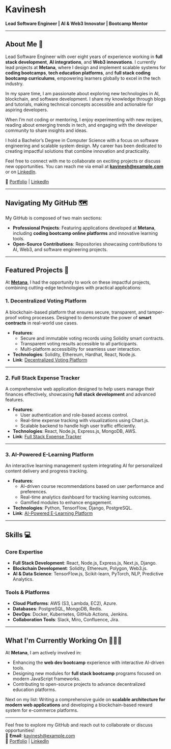 # Kavinesh  

**Lead Software Engineer | AI & Web3 Innovator | Bootcamp Mentor**  

---

## About Me 👋  
Lead Software Engineer with over eight years of experience working in **full stack development**, **AI integrations**, and **Web3 innovations**. I currently lead projects at **Metana**, where I design and implement scalable systems for **coding bootcamps**, **tech education platforms**, and **full stack coding bootcamp curriculums**, empowering learners globally to excel in the tech industry.

In my spare time, I am passionate about exploring new technologies in AI, blockchain, and software development. I share my knowledge through blogs and tutorials, making technical concepts accessible and actionable for aspiring developers.

When I’m not coding or mentoring, I enjoy experimenting with new recipes, reading about emerging trends in tech, and engaging with the developer community to share insights and ideas.

I hold a Bachelor’s Degree in Computer Science with a focus on software engineering and scalable system design. My career has been dedicated to creating impactful solutions that combine innovation and practicality.

Feel free to connect with me to collaborate on exciting projects or discuss new opportunities. You can reach me via email at **kavinesh@example.com** or on [LinkedIn](https://linkedin.com/in/kavinesh).  

🔗 [Portfolio](https://kavinesh.github.io) | [LinkedIn](https://linkedin.com/in/kavinesh)  

---

## Navigating My GitHub 🗺  

My GitHub is composed of two main sections:  
- **Professional Projects**: Featuring applications developed at **Metana**, including **coding bootcamp online platforms** and innovative learning tools.  
- **Open-Source Contributions**: Repositories showcasing contributions to AI, Web3, and software engineering projects.  

---

## Featured Projects 🚀  

At [**Metana**](https://metana.io/), I had the opportunity to work on these impactful projects, combining cutting-edge technologies with practical applications:

### **1. Decentralized Voting Platform**  
A blockchain-based platform that ensures secure, transparent, and tamper-proof voting processes. Designed to demonstrate the power of **smart contracts** in real-world use cases.

- **Features**:  
  - Secure and immutable voting records using Solidity smart contracts.  
  - Transparent voting results accessible to all participants.  
  - Multi-platform accessibility for seamless user interaction.  
- **Technologies**: Solidity, Ethereum, Hardhat, React, Node.js.  
- **Link**: [Decentralized Voting Platform](https://github.com/kavinesh/decentralized-voting)  

---

### **2. Full Stack Expense Tracker**  
A comprehensive web application designed to help users manage their finances effectively, showcasing **full stack development** and advanced features.

- **Features**:  
  - User authentication and role-based access control.  
  - Real-time expense tracking with visualizations using Chart.js.  
  - Scalable backend to handle high user traffic efficiently.  
- **Technologies**: React, Node.js, Express.js, MongoDB, AWS.  
- **Link**: [Full Stack Expense Tracker](https://github.com/kavinesh/expense-tracker)  

---

### **3. AI-Powered E-Learning Platform**  
An interactive learning management system integrating AI for personalized content delivery and progress tracking.

- **Features**:  
  - AI-driven course recommendations based on user performance and preferences.  
  - Real-time analytics dashboard for tracking learning outcomes.  
  - Gamified modules to enhance engagement.  
- **Technologies**: Python, TensorFlow, Django, PostgreSQL.  
- **Link**: [AI-Powered E-Learning Platform](https://github.com/kavinesh/ai-elearning-platform)  

---

## Skills 💻  

### **Core Expertise**  
- **Full Stack Development**: React, Node.js, Express.js, Next.js, Django.  
- **Blockchain Development**: Solidity, Ethereum, Polygon, Web3.js.  
- **AI & Data Science**: TensorFlow.js, Scikit-learn, PyTorch, NLP, Predictive Analytics.  

### **Tools & Platforms**  
- **Cloud Platforms**: AWS (S3, Lambda, EC2), Azure.  
- **Databases**: PostgreSQL, MongoDB, Redis.  
- **DevOps**: Docker, Kubernetes, GitHub Actions, Jenkins.  
- **Collaboration Tools**: Slack, Miro, Confluence, Jira.  

---

## What I'm Currently Working On 👨🏻‍💻  

At **Metana**, I am actively involved in:  
- Enhancing the **web dev bootcamp** experience with interactive AI-driven tools.  
- Designing new modules for **full stack bootcamp** programs focused on modern JavaScript frameworks.  
- Contributing to open-source projects to advance decentralized education platforms.  

Next on my list: Writing a comprehensive guide on **scalable architecture for modern web applications** and developing a blockchain-based reward system for e-commerce platforms.  

---

Feel free to explore my GitHub and reach out to collaborate or discuss opportunities!  
📧 **Email**: kavinesh@example.com  
🔗 [Portfolio](https://kavinesh.github.io) | [LinkedIn](https://linkedin.com/in/kavinesh)



